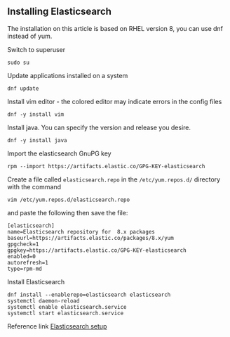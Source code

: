 ## Installing Elasticsearch

The installation on this article is based on RHEL version 8, you can use dnf instead of yum.

Switch to superuser

    sudo su

Update applications installed on a system

    dnf update

Install vim editor - the colored editor may indicate errors in the config files

    dnf -y install vim

Install java. You can specify the version and release you desire.

    dnf -y install java

Import the elasticsearch GnuPG key

    rpm --import https://artifacts.elastic.co/GPG-KEY-elasticsearch

Create a file called `elasticsearch.repo` in the `/etc/yum.repos.d/` directory with the command

    vim /etc/yum.repos.d/elasticsearch.repo

and paste the following then save the file:

    [elasticsearch] 
    name=Elasticsearch repository for  8.x packages
    baseurl=https://artifacts.elastic.co/packages/8.x/yum
    gpgcheck=1 
    gpgkey=https://artifacts.elastic.co/GPG-KEY-elasticsearch
    enabled=0 
    autorefresh=1 
    type=rpm-md

Install Elasticsearch

    dnf install --enablerepo=elasticsearch elasticsearch
    systemctl daemon-reload
    systemctl enable elasticsearch.service
    systemctl start elasticsearch.service
    
    
Reference link
[Elasticsearch setup](https://www.elastic.co/guide/en/elasticsearch/reference/current/rpm.html)
